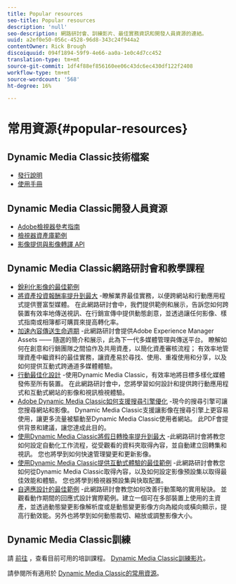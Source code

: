 ```yaml
---
title: Popular resources
seo-title: Popular resources
description: 'null'
seo-description: 網路研討會、訓練影片、最佳實務資訊和開發人員資源的連結。
uuid: a2ef0e50-056c-4528-96d8-343c24f944a2
contentOwner: Rick Brough
discoiquuid: 094f1894-59f9-4e66-aa0a-1e0c4d7cc452
translation-type: tm+mt
source-git-commit: 1df4f88ef856160ee06c43dc6ec430df122f2408
workflow-type: tm+mt
source-wordcount: '568'
ht-degree: 16%

---
```



# 常用資源{#popular-resources}

## Dynamic Media Classic技術檔案

* [發行說明](https://docs.adobe.com/content/help/en/dynamic-media-developer-resources/release-notes/s7rn2017.html)
* [使用手冊](introduction.md)

## Dynamic Media Classic開發人員資源

* [Adobe檢視器參考指南](https://docs.adobe.com/content/help/en/dynamic-media-developer-resources/library/home.html)
* [檢視器資產庫範例](https://landing.adobe.com/tw/na/dynamic-media/ctir-2755/live-demos.html)
* [影像提供與影像轉譯 API](https://docs.adobe.com/content/help/en/dynamic-media-developer-resources/image-serving-api/home.html)

## Dynamic Media Classic網路研討會和教學課程

* [銳利化影像的最佳範例](/help/assets/s7_sharpening_images.pdf)
* [將資產投資報酬率提升到最大](https://adobecustomersuccess.adobeconnect.com/p5ar3hfrrec/?launcher=false&amp;fcsContent=true&amp;pbMode=normal&amp;proto=true) -瞭解業界最佳實務，以便跨網站和行動應用程式提供豐富型媒體。 在此網路研討會中，我們提供範例和展示，告訴您如何跨裝置有效率地傳送視訊、在行銷宣傳中提供動態創意，並透過讓任何影像、樣式指南或相簿都可購買來提高轉化率。
* [加速內容傳送生命週期](https://adobecustomersuccess.adobeconnect.com/p88ducm9pqv/) -此網路研討會提供Adobe Experience Manager Assets —— 隨選的簡介和展示，此為下一代多媒體管理與傳送平台。 瞭解如何在創意和行銷團隊之間協作及共用資產，以簡化資產審核流程； 有效率地管理資產中繼資料的最佳實務，讓資產易於尋找、使用、重複使用和分享，以及如何提供互動式跨通道多媒體體驗。
* [行動最佳化設計](https://adobecustomersuccess.adobeconnect.com/p6oqd3wydif/?launcher=false&amp;fcsContent=true&amp;pbMode=normal&amp;proto=true) -使用Dynamic Media Classic，有效率地將目標多樣化媒體發佈至所有裝置。 在此網路研討會中，您將學習如何設計和提供跨行動應用程式和互動式網站的影像和視訊檢視體驗。
* [Adobe Dynamic Media Classic如何支援搜尋引擎優化](/help/assets/s7_seo.pdf) -現今的搜尋引擎可讓您搜尋網站和影像。 Dynamic Media Classic支援讓影像在搜尋引擎上更容易使用，讓更多流量被驅動至Dynamic Media Classic使用者網站。 此PDF會提供背景和建議，讓您達成此目的。
* [使用Dynamic Media Classic將假日轉換率提升到最大](https://adobecustomersuccess.adobeconnect.com/p32n1yr85c9/?proto=true) -此網路研討會將教您如何設定自動化工作流程，從受觀看的資料夾取得內容，並自動建立回轉集和視訊。 您也將學到如何快速管理變更和更新影像。
* [使用Dynamic Media Classic提供互動式體驗的最佳範例](https://seminars.adobeconnect.com/p7wb8ej3u6d/) -此網路研討會教您如何從Dynamic Media Classic取得內容，以及如何設定影像預設集以取得最佳效能和體驗。 您也將學到檢視器預設集與快取配置。
* [自適應設計的最佳範例](https://offers.adobe.com/en/na/marketing/landings/_40458_responsive_design_live_on_demand_webinar.html) -此網路研討會教您如何改善行動策略的實用秘訣。 並觀看動作期間的回應式設計實際範例。建立一個可在多部裝置上使用的主資產，並透過動態變更影像解析度或是動態變更影像方向為縱向或橫向顯示，提高行動效能。另外也將學到如何動態裁切、縮放或調整影像大小。

## Dynamic Media Classic訓練

請 [前往](https://training.adobe.com/training/courses.html#product=adobe-scene7) ，查看目前可用的培訓課程。
[Dynamic Media Classic訓練影片](https://docs.adobe.com/content/help/en/dynamic-media-classic/using/intro/training-videos.html)。

請參閱所有適用於 [Dynamic Media Classic的常用資源](home.md)。